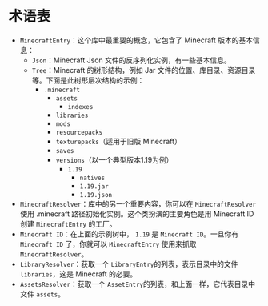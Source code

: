 # 术语表

- `MinecraftEntry`：这个库中最重要的概念，它包含了 Minecraft 版本的基本信息：
    - `Json`：Minecraft Json 文件的反序列化实例，有一些基本信息。
    - `Tree`：Minecraft 的树形结构，例如 Jar 文件的位置、库目录、资源目录等。下面是此树形层次结构的示例：
        - `.minecraft`
            - `assets`
                - `indexes`
            - `libraries`
            - `mods`
            - `resourcepacks`
            - `texturepacks`（适用于旧版 Minecraft）
            - `saves`
            - `versions`（以一个典型版本1.19为例）
                - `1.19`
                    - `natives`
                    - `1.19.jar`
                    - `1.19.json`
- `MinecraftResolver`：库中的另一个重要内容，你可以在 `MinecraftResolver` 使用 .minecraft 路径初始化实例。这个类扮演的主要角色是用 Minecraft ID 创建 `MinecraftEntry` 的工厂。
- `Minecraft ID`：在上面的示例树中， `1.19` 是 `Minecraft ID`。一旦你有 `Minecraft ID` 了，你就可以 `MinecraftEntry` 使用来抓取 `MinecraftResolver`。
- `LibraryResolver`：获取一个 `LibraryEntry`的列表，表示目录中的文件 `libraries`，这是 Minecraft 的必要。
- `AssetsResolver`：获取一个 `AssetEntry`的列表，和上面一样，它代表目录中文件 `assets`。
